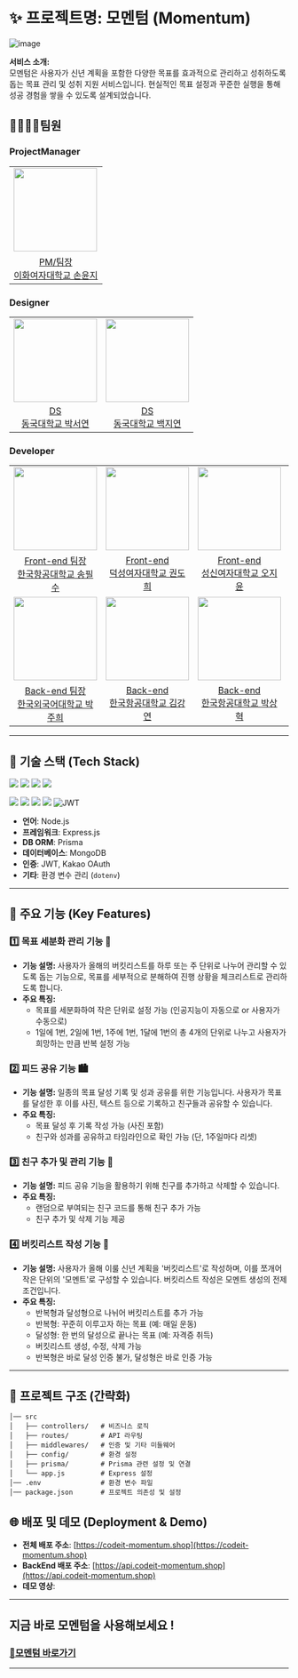 # ✨ 프로젝트명: 모멘텀 (Momentum)
![image](https://github.com/user-attachments/assets/f7d41c75-b81f-4cf0-8116-336280b95f33)

**서비스 소개:**  
모멘텀은 사용자가 신년 계획을 포함한 다양한 목표를 효과적으로 관리하고 성취하도록 돕는 목표 관리 및 성취 지원 서비스입니다. 현실적인 목표 설정과 꾸준한 실행을 통해 성공 경험을 쌓을 수 있도록 설계되었습니다.


## 👨‍👩‍👧‍👦팀원

### ProjectManager

<table>
  <tr>
    <td>
      <a href="https://github.com/yunjeee">
        <img src="https://avatars.githubusercontent.com/u/100953788?v=4" width='150px' />
      </a>
    </td>
  </tr>
  <tr>
    <td align='center'>
      <a href="https://github.com/yunjeee">
      PM/팀장<br />
      이화여자대학교 손윤지
      </a>
    </td>
  </tr>
</table>

### Designer

<table>
  <tr>
    <td>
      <a href="https://github.com/LucaSeoyoun">
        <img src="https://avatars.githubusercontent.com/u/101847725?v=4" width='150px' />
      </a>
    </td>
        <td>
      <a href="https://github.com/jyeon03">
        <img src="https://avatars.githubusercontent.com/u/147830921?v=4" width='150px' />
      </a>
    </td>
  </tr>
  <tr>
    <td align='center'>
      <a href="https://github.com/LucaSeoyoun">
      DS<br />
      동국대학교 박서연
      </a>
    </td>
    <td align='center'>
      <a href="https://github.com/jyeon03">
      DS<br />
      동국대학교 백지연
      </a>
    </td>
  </tr>
  
</table>

### Developer

<table>
  <tr>
    <td>
      <a href="https://github.com/P1su">
        <img src="https://avatars.githubusercontent.com/u/104068583?v=4" width='150px' />
      </a>
    </td>
        <td>
      <a href="https://github.com/dh2e">
        <img src="https://avatars.githubusercontent.com/u/145524046?v=4" width='150px' />
      </a>
    </td>
        <td>
      <a href="https://github.com/askjiyun">
        <img src="https://avatars.githubusercontent.com/u/104126233?v=4" width='150px' />
      </a>
    </td>
        <td>
      <a href="https://github.com/gayeooon">
        <img src="https://avatars.githubusercontent.com/u/68602093?v=4" width='150px' />
      </a>
    </td>
  </tr>
  <tr>
    <td align='center'>
      <a href="https://github.com/P1su">
      Front-end 팀장<br />
      한국항공대학교 송필수
      </a>
    </td>
        <td align='center'>
      <a href="https://github.com/dh2e">
      Front-end<br />
      덕성여자대학교 권도희
      </a>
    </td>
    <td align='center'>
      <a href="https://github.com/askjiyun">
      Front-end<br />
      성신여자대학교 오지윤
      </a>
    </td>
    <td align='center'>
      <a href="https://github.com/gayeooon">
      Front-end<br />
      홍익대학교 이가연
      </a>
    </td>
  </tr>
  <tr>
    <td>
      <a href="https://github.com/wngml02">
        <img src="https://avatars.githubusercontent.com/u/94836793?v=4" width='150px' />
      </a>
    </td>
        <td>
      <a href="https://github.com/kangyeon9525">
        <img src="https://avatars.githubusercontent.com/u/127291524?v=4" width='150px' />
      </a>
    </td>
        <td>
      <a href="https://github.com/sanghyeok8473">
        <img src="https://avatars.githubusercontent.com/u/94914828?v=4" width='150px' />
      </a>
    </td>
        <td>
      <a href="https://github.com/ydjwls">
        <img src="https://avatars.githubusercontent.com/u/166782787?v=4" width='150px' />
      </a>
    </td>
  </tr>
  <tr>
    <td align='center'>
      <a href="https://github.com/wngml02">
      Back-end 팀장<br />
      한국외국어대학교 박주희
      </a>
    </td>
        <td align='center'>
      <a href="https://github.com/kangyeon9525">
      Back-end<br />
      한국항공대학교 김강연
      </a>
    </td>
        <td align='center'>
      <a href="https://github.com/sanghyeok8473">
      Back-end<br />
      한국항공대학교 박상혁
      </a>
    </td>
        <td align='center'>
      <a href="https://github.com/ydjwls">
      Back-end<br />
      숙명여자대학교 양어진
      </a>
    </td>
  </tr>
</table>

---

## 📌 기술 스택 (Tech Stack)
<img src="https://img.shields.io/badge/node.js-5FA04E?style=for-the-badge&logo=node.js&logoColor=white"/> <img src="https://img.shields.io/badge/javascript-F7DF1E?style=for-the-badge&logo=javascript&logoColor=white"/> <img src="https://img.shields.io/badge/Express-000000?style=for-the-badge&logo=Express&logoColor=white"/> <img src="https://img.shields.io/badge/Prisma-2D3748?style=for-the-badge&logo=Prisma&logoColor=white"/>

<img src="https://img.shields.io/badge/mongodb-47A248?style=for-the-badge&logo=mongodb&logoColor=white"/> <img src="https://img.shields.io/badge/amazonwebservices-232F3E?style=for-the-badge&logo=amazonwebservices&logoColor=white"/> <img src="https://img.shields.io/badge/amazons3-569A31?style=for-the-badge&logo=amazons3&logoColor=white"/> <img src="https://img.shields.io/badge/docker-2496ED?style=for-the-badge&logo=docker&logoColor=white"/>
![JWT](https://img.shields.io/badge/JWT-000000?style=for-the-badge&logo=JSON%20web%20tokens&logoColor=white)

- **언어**: Node.js
- **프레임워크**: Express.js
- **DB ORM**: Prisma
- **데이터베이스**: MongoDB
- **인증**: JWT, Kakao OAuth
- **기타**: 환경 변수 관리 (`dotenv`)


---

## 📌 주요 기능 (Key Features)

### 1️⃣ 목표 세분화 관리 기능 📆

- **기능 설명:** 사용자가 올해의 버킷리스트를 하루 또는 주 단위로 나누어 관리할 수 있도록 돕는 기능으로, 목표를 세부적으로 분해하여 진행 상황을 체크리스트로 관리하도록 합니다.
- **주요 특징:**
  - 목표를 세분화하여 작은 단위로 설정 가능 (인공지능이 자동으로 or 사용자가 수동으로)
  - 1일에 1번, 2일에 1번, 1주에 1번, 1달에 1번의 총 4개의 단위로 나누고 사용자가 희망하는 만큼 반복 설정 가능


### 2️⃣ 피드 공유 기능 🏙️

- **기능 설명:** 일종의 목표 달성 기록 및 성과 공유를 위한 기능입니다. 사용자가 목표를 달성한 후 이를 사진, 텍스트 등으로 기록하고 친구들과 공유할 수 있습니다.
- **주요 특징:**
  - 목표 달성 후 기록 작성 가능 (사진 포함)
  - 친구와 성과를 공유하고 타임라인으로 확인 가능 (단, 1주일마다 리셋)


### 3️⃣ 친구 추가 및 관리 기능 👥

- **기능 설명:** 피드 공유 기능을 활용하기 위해 친구를 추가하고 삭제할 수 있습니다.
- **주요 특징:**
  - 랜덤으로 부여되는 친구 코드를 통해 친구 추가 가능
  - 친구 추가 및 삭제 기능 제공
 

### 4️⃣ 버킷리스트 작성 기능 📜

- **기능 설명:** 사용자가 올해 이룰 신년 계획을 '버킷리스트'로 작성하며, 이를 쪼개어 작은 단위의 '모멘트'로 구성할 수 있습니다. 버킷리스트 작성은 모멘트 생성의 전제 조건입니다.
- **주요 특징:**
  - 반복형과 달성형으로 나뉘어 버킷리스트를 추가 가능
  - 반복형: 꾸준히 이루고자 하는 목표 (예: 매일 운동)
  - 달성형: 한 번의 달성으로 끝나는 목표 (예: 자격증 취득)
  - 버킷리스트 생성, 수정, 삭제 가능
  - 반복형은 바로 달성 인증 불가, 달성형은 바로 인증 가능


---

## 📂 프로젝트 구조 (간략화)

```
│── src
│   ├── controllers/   # 비즈니스 로직
│   ├── routes/        # API 라우팅
│   ├── middlewares/   # 인증 및 기타 미들웨어
│   ├── config/        # 환경 설정
│   ├── prisma/        # Prisma 관련 설정 및 연결
│   └── app.js         # Express 설정
│── .env               # 환경 변수 파일
│── package.json       # 프로젝트 의존성 및 설정
```


## 🌐 배포 및 데모 (Deployment & Demo)

- **전체 배포 주소**: [https://codeit-momentum.shop](https://codeit-momentum.shop)
- **BackEnd 배포 주소**: [https://api.codeit-momentum.shop](https://api.codeit-momentum.shop)
- **데모 영상**: 

---


<h2>지금 바로 모멘텀을 사용해보세요 !</h2>
<h3><a href='https://www.codeit-momentum.shop/' />💫모멘텀 바로가기</h3>

---


